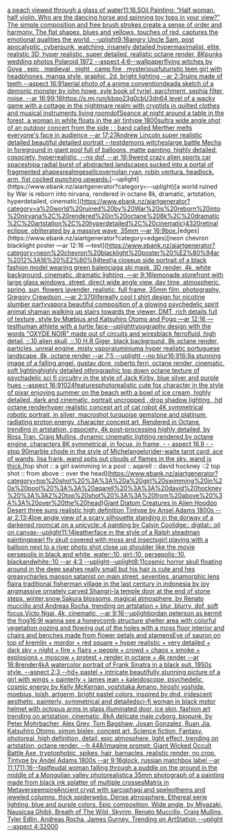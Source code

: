 [a peach viewed through a glass of water](https://www.ebank.nz/aiartgenerator?category=a%20peach%20viewed%20through%20a%20glass%20of%20water)[11:16](https://www.ebank.nz/aiartgenerator?category=11%3A16)[.5](https://www.ebank.nz/aiartgenerator?category=.5)[Oil Painting: “Half woman, half violin. Who are the dancing horse and spinning toy tops in your view?” The simple composition and free brush strokes create a sense of order and harmony. The flat shapes, blues and yellows, touches of red, captures the emotional qualities the world. --uplight](https://www.ebank.nz/aiartgenerator?category=Oil%20Painting%3A%20%E2%80%9CHalf%20woman%2C%20half%20violin.%20Who%20are%20the%20dancing%20horse%20and%20spinning%20toy%20tops%20in%20your%20view%3F%E2%80%9D%20The%20simple%20composition%20and%20free%20brush%20strokes%20create%20a%20sense%20of%20order%20and%20harmony.%20The%20flat%20shapes%2C%20blues%20and%20yellows%2C%20touches%20of%20red%2C%20captures%20the%20emotional%20qualities%20the%20world.%20--uplight)[9:16](https://www.ebank.nz/aiartgenerator?category=9%3A16)[angry Uncle Sam, post apocalyptic, cyberpunk, watching, insanely detailed hypermaximalist, elite, realistic 3D, hyper realistic, super detailed, realistic octane render, 8K](https://www.ebank.nz/aiartgenerator?category=angry%20Uncle%20Sam%2C%20post%20apocalyptic%2C%20cyberpunk%2C%20watching%2C%20insanely%20detailed%20hypermaximalist%2C%20elite%2C%20realistic%203D%2C%20hyper%20realistic%2C%20super%20detailed%2C%20realistic%20octane%20render%2C%208K)[punks  wedding photos Polaroid 1972 --aspect 4:6](https://www.ebank.nz/aiartgenerator?category=punks%20%20wedding%20photos%20Polaroid%201972%20--aspect%204%3A6)[--wallpaper](https://www.ebank.nz/aiartgenerator?category=--wallpaper)[flying witches by Goya , epic , medieval , night , camp fire , mysterious](https://www.ebank.nz/aiartgenerator?category=flying%20witches%20by%20Goya%20%2C%20epic%20%2C%20medieval%20%2C%20night%20%2C%20camp%20fire%20%2C%20mysterious)[futuristic teen girl with headphones, manga style, graphic, 2d, bright lighting --ar 2:3](https://www.ebank.nz/aiartgenerator?category=futuristic%20teen%20girl%20with%20headphones%2C%20manga%20style%2C%20graphic%2C%202d%2C%20bright%20lighting%20--ar%202%3A3)[ruins made of teeth --aspect 16:9](https://www.ebank.nz/aiartgenerator?category=ruins%20made%20of%20teeth%20--aspect%2016%3A9)[1](https://www.ebank.nz/aiartgenerator?category=1)[aerial photo of a anime convention](https://www.ebank.nz/aiartgenerator?category=aerial%20photo%20of%20a%20anime%20convention)[dead](https://www.ebank.nz/aiartgenerator?category=dead)[a sketch of a demonic monster by john howe, syle book of tyriel, parchment, sephia filter, noise, --ar 16:9](https://www.ebank.nz/aiartgenerator?category=a%20sketch%20of%20a%20demonic%20monster%20by%20john%20howe%2C%20syle%20book%20of%20tyriel%2C%20parchment%2C%20sephia%20filter%2C%20noise%2C%20--ar%2016%3A9)[9:16](https://www.ebank.nz/aiartgenerator?category=9%3A16)[<https://s.mj.run/kbqo23g0cbU>](https://www.ebank.nz/aiartgenerator?category=%3Chttps%3A//s.mj.run/kbqo23g0cbU%3E)[3d](https://www.ebank.nz/aiartgenerator?category=3d)[n64 level of a wacky game with a cottage in the nightmare realm with cryptids in quilted clothes and musical instruments living room](https://www.ebank.nz/aiartgenerator?category=n64%20level%20of%20a%20wacky%20game%20with%20a%20cottage%20in%20the%20nightmare%20realm%20with%20cryptids%20in%20quilted%20clothes%20and%20musical%20instruments%20living%20room)[dof](https://www.ebank.nz/aiartgenerator?category=dof)[Seance at night around a table in the forest, a woman in white floats in the air tintype 1800s](https://www.ebank.nz/aiartgenerator?category=Seance%20at%20night%20around%20a%20table%20in%20the%20forest%2C%20a%20woman%20in%20white%20floats%20in%20the%20air%20tintype%201800s)[ultra wide angle shot of an outdoor concert from the side : : band called Merther melts everyone's face in audience --ar 17:27](https://www.ebank.nz/aiartgenerator?category=ultra%20wide%20angle%20shot%20of%20an%20outdoor%20concert%20from%20the%20side%20%3A%20%3A%20band%20called%20Merther%20melts%20everyone%27s%20face%20in%20audience%20--ar%2017%3A27)[Andrew Lincoln super realistic detailed beautiful detailed portrait --test](https://www.ebank.nz/aiartgenerator?category=Andrew%20Lincoln%20super%20realistic%20detailed%20beautiful%20detailed%20portrait%20--test)[demons witches](https://www.ebank.nz/aiartgenerator?category=demons%20witches)[large battle Mecha in foreground in giant pool full of balloons, matte painting, highly detailed, cgsociety, hyperrealistic, --no dof, --ar 16:9](https://www.ebank.nz/aiartgenerator?category=large%20battle%20Mecha%20in%20foreground%20in%20giant%20pool%20full%20of%20balloons%2C%20matte%20painting%2C%20highly%20detailed%2C%20cgsociety%2C%20hyperrealistic%2C%20--no%20dof%2C%20--ar%2016%3A9)[weird crazy alien sports car spaceship](https://www.ebank.nz/aiartgenerator?category=weird%20crazy%20alien%20sports%20car%20spaceship)[a radial burst of abstracted landscapes sucked into a portal of fragmented shapes](https://www.ebank.nz/aiartgenerator?category=a%20radial%20burst%20of%20abstracted%20landscapes%20sucked%20into%20a%20portal%20of%20fragmented%20shapes)[realm](https://www.ebank.nz/aiartgenerator?category=realm)[gesell](https://www.ebank.nz/aiartgenerator?category=gesell)[cover](https://www.ebank.nz/aiartgenerator?category=cover)[nolan ryan, robin ventura. headlock. arm, fist cocked punching upwards.](https://www.ebank.nz/aiartgenerator?category=nolan%20ryan%2C%20robin%20ventura.%20headlock.%20arm%2C%20fist%20cocked%20punching%20upwards.)[--uplight](https://www.ebank.nz/aiartgenerator?category=--uplight)[a world ruined by War is reborn into nirvana, rendered in octane 8k, dramatic, artstation, hyperdetailed, cinematic](https://www.ebank.nz/aiartgenerator?category=a%20world%20ruined%20by%20War%20is%20reborn%20into%20nirvana%2C%20rendered%20in%20octane%208k%2C%20dramatic%2C%20artstation%2C%20hyperdetailed%2C%20cinematic)[4320](https://www.ebank.nz/aiartgenerator?category=4320)[retinal eclipse, obliterated by a massive wave, 35mm —ar 16:9](https://www.ebank.nz/aiartgenerator?category=retinal%20eclipse%2C%20obliterated%20by%20a%20massive%20wave%2C%2035mm%20%E2%80%94ar%2016%3A9)[box.](https://www.ebank.nz/aiartgenerator?category=box.)[edges](https://www.ebank.nz/aiartgenerator?category=edges)[neon chevron blacklight poster —ar 12:16 —test](https://www.ebank.nz/aiartgenerator?category=neon%20chevron%20blacklight%20poster%20%E2%80%94ar%2012%3A16%20%E2%80%94test)[a closeup side portrait of a black fashion model wearing green balenciaga ski mask, 3D render, 4k, white background, cinematic, dramatic lighting, —ar 9:16](https://www.ebank.nz/aiartgenerator?category=a%20closeup%20side%20portrait%20of%20a%20black%20fashion%20model%20wearing%20green%20balenciaga%20ski%20mask%2C%203D%20render%2C%204k%2C%20white%20background%2C%20cinematic%2C%20dramatic%20lighting%2C%20%E2%80%94ar%209%3A16)[lemonade storefront with large glass windows, street, direct wide angle view, day time, atmospheric, spring, sun, flowers lavender, realistic, full frame, 35mm film, photography, Gregory Crewdson, —ar 2:3](https://www.ebank.nz/aiartgenerator?category=lemonade%20storefront%20with%20large%20glass%20windows%2C%20street%2C%20direct%20wide%20angle%20view%2C%20day%20time%2C%20atmospheric%2C%20spring%2C%20sun%2C%20flowers%20lavender%2C%20realistic%2C%20full%20frame%2C%2035mm%20film%2C%20photography%2C%20Gregory%20Crewdson%2C%20%E2%80%94ar%202%3A3)[70](https://www.ebank.nz/aiartgenerator?category=70)[life](https://www.ebank.nz/aiartgenerator?category=life)[really cool t shirt design for nicotine slumber party](https://www.ebank.nz/aiartgenerator?category=really%20cool%20t%20shirt%20design%20for%20nicotine%20slumber%20party)[vapor](https://www.ebank.nz/aiartgenerator?category=vapor)[a beautiful composition of a glowing psychedelic spirit animal shaman walking up stairs towards the viewer, DMT,  rich details full of texture, style by Mœbius and Katsuhiro Otomo and Pogo —ar 12:16 —test](https://www.ebank.nz/aiartgenerator?category=a%20beautiful%20composition%20of%20a%20glowing%20psychedelic%20spirit%20animal%20shaman%20walking%20up%20stairs%20towards%20the%20viewer%2C%20DMT%2C%20%20rich%20details%20full%20of%20texture%2C%20style%20by%20M%C5%93bius%20and%20Katsuhiro%20Otomo%20and%20Pogo%20%E2%80%94ar%2012%3A16%20%E2%80%94test)[human athlete with a turtle face](https://www.ebank.nz/aiartgenerator?category=human%20athlete%20with%20a%20turtle%20face)[--uplight](https://www.ebank.nz/aiartgenerator?category=--uplight)[typography design with the words "OXYDE NOIR" made out of circuits and wires](https://www.ebank.nz/aiartgenerator?category=typography%20design%20with%20the%20words%20%22OXYDE%20NOIR%22%20made%20out%20of%20circuits%20and%20wires)[black ferrofluid, high detail, ::.10 alien skull, ::.10 H.R Giger, black background, 8k octane render, particles, unreal engine, misty vapor](https://www.ebank.nz/aiartgenerator?category=black%20ferrofluid%2C%20high%20detail%2C%20%3A%3A.10%20alien%20skull%2C%20%3A%3A.10%20H.R%20Giger%2C%20black%20background%2C%208k%20octane%20render%2C%20particles%2C%20unreal%20engine%2C%20misty%20vapor)[aluminium](https://www.ebank.nz/aiartgenerator?category=aluminium)[a hyper realistic portuguese landscape, 8k, octane render --ar 7:5 --uplight --no blur](https://www.ebank.nz/aiartgenerator?category=a%20hyper%20realistic%20portuguese%20landscape%2C%208k%2C%20octane%20render%20--ar%207%3A5%20--uplight%20--no%20blur)[16:9](https://www.ebank.nz/aiartgenerator?category=16%3A9)[16:9](https://www.ebank.nz/aiartgenerator?category=16%3A9)[a stunning image of a falling angel, gustav dore, roberto ferri, octane render, cinematic, soft lighting](https://www.ebank.nz/aiartgenerator?category=a%20stunning%20image%20of%20a%20falling%20angel%2C%20gustav%20dore%2C%20roberto%20ferri%2C%20octane%20render%2C%20cinematic%2C%20soft%20lighting)[highly detailed othrographic top down octane texture of psychadelic sci fi circuitry in the style of Jack Kirby, blue silver and purple hues --aspect 16:9](https://www.ebank.nz/aiartgenerator?category=highly%20detailed%20othrographic%20top%20down%20octane%20texture%20of%20psychadelic%20sci%20fi%20circuitry%20in%20the%20style%20of%20Jack%20Kirby%2C%20blue%20silver%20and%20purple%20hues%20--aspect%2016%3A9)[1024](https://www.ebank.nz/aiartgenerator?category=1024)[features](https://www.ebank.nz/aiartgenerator?category=features)[photorealistic cute fox character in the style of pixar enjoying summer on the beach with a bowl of ice cream, highly detailed, dark and cinematic, portrait uncropped , drop shadow lighting , hd octane render](https://www.ebank.nz/aiartgenerator?category=photorealistic%20cute%20fox%20character%20in%20the%20style%20of%20pixar%20enjoying%20summer%20on%20the%20beach%20with%20a%20bowl%20of%20ice%20cream%2C%20highly%20detailed%2C%20dark%20and%20cinematic%2C%20portrait%20uncropped%20%2C%20drop%20shadow%20lighting%20%2C%20hd%20octane%20render)[hyper realistic concept art of cat robot 4K symmetrical robotic portrait, in silver, macroshot turquoise gemstone and platinum, radiating proton energy, character concept art, Rendered in Octane, trending in artstation, cgsociety, 4k post-processing highly detailed, by Ross Tran, Craig Mullins, dynamic cinematic lighting rendered by octane engine, characters 8K symmetrical, in focus, in frame, - - aspect 16.9 - - stop 90](https://www.ebank.nz/aiartgenerator?category=hyper%20realistic%20concept%20art%20of%20cat%20robot%204K%20symmetrical%20robotic%20portrait%2C%20in%20silver%2C%20macroshot%20turquoise%20gemstone%20and%20platinum%2C%20radiating%20proton%20energy%2C%20character%20concept%20art%2C%20Rendered%20in%20Octane%2C%20trending%20in%20artstation%2C%20cgsociety%2C%204k%20post-processing%20highly%20detailed%2C%20by%20Ross%20Tran%2C%20Craig%20Mullins%2C%20dynamic%20cinematic%20lighting%20rendered%20by%20octane%20engine%2C%20characters%208K%20symmetrical%2C%20in%20focus%2C%20in%20frame%2C%20-%20-%20aspect%2016.9%20-%20-%20stop%2090)[marble chode in the style of Michelangelo](https://www.ebank.nz/aiartgenerator?category=marble%20chode%20in%20the%20style%20of%20Michelangelo)[rider-waite tarot card: ace of wands, lisa frank. wand spits out clouds of flames in the sky. wand is thick.](https://www.ebank.nz/aiartgenerator?category=rider-waite%20tarot%20card%3A%20ace%20of%20wands%2C%20lisa%20frank.%20wand%20spits%20out%20clouds%20of%20flames%20in%20the%20sky.%20wand%20is%20thick.)[top shot :: a girl swimming in a pool :: aqarell :: david hockney ::2 top shot :: from above :: over the head](https://www.ebank.nz/aiartgenerator?category=top%20shot%20%3A%3A%20a%20girl%20swimming%20in%20a%20pool%20%3A%3A%20aqarell%20%3A%3A%20david%20hockney%20%3A%3A2%20top%20shot%20%3A%3A%20from%20above%20%3A%3A%20over%20the%20head)[Giant Diatom Creatures in Alien Hoodoo Desert  three suns realistic high definition Tintype by Ansel Adams 1800s --ar 2:1](https://www.ebank.nz/aiartgenerator?category=Giant%20Diatom%20Creatures%20in%20Alien%20Hoodoo%20Desert%20%20three%20suns%20realistic%20high%20definition%20Tintype%20by%20Ansel%20Adams%201800s%20--ar%202%3A1)[3:4](https://www.ebank.nz/aiartgenerator?category=3%3A4)[low angle view of a scary silhouette standing in the dorway of a darkened room](https://www.ebank.nz/aiartgenerator?category=low%20angle%20view%20of%20a%20scary%20silhouette%20standing%20in%20the%20dorway%20of%20a%20darkened%20room)[cat on a unicycle::4 painting by Calvin Coolidge:: digital:: oil on canvas](https://www.ebank.nz/aiartgenerator?category=cat%20on%20a%20unicycle%3A%3A4%20painting%20by%20Calvin%20Coolidge%3A%3A%20digital%3A%3A%20oil%20on%20canvas)[--uplight](https://www.ebank.nz/aiartgenerator?category=--uplight)[11:14](https://www.ebank.nz/aiartgenerator?category=11%3A14)[leatherface in the style of a Ralph steadman painting](https://www.ebank.nz/aiartgenerator?category=leatherface%20in%20the%20style%20of%20a%20Ralph%20steadman%20painting)[pearl fly skull covered with moss and insects](https://www.ebank.nz/aiartgenerator?category=pearl%20fly%20skull%20covered%20with%20moss%20and%20insects)[girl playing with a balloon next to a river photo shot close up shoulder like the movie persepolis in black and white, water::10, girl::10, persepolis::10, blackandwhite::10 --ar 4:3 --uplight](https://www.ebank.nz/aiartgenerator?category=girl%20playing%20with%20a%20balloon%20next%20to%20a%20river%20photo%20shot%20close%20up%20shoulder%20like%20the%20movie%20persepolis%20in%20black%20and%20white%2C%20water%3A%3A10%2C%20girl%3A%3A10%2C%20persepolis%3A%3A10%2C%20blackandwhite%3A%3A10%20--ar%204%3A3%20--uplight)[--uplight](https://www.ebank.nz/aiartgenerator?category=--uplight)[8:11](https://www.ebank.nz/aiartgenerator?category=8%3A11)[cosmic horror skull floating around in the deep sea](https://www.ebank.nz/aiartgenerator?category=cosmic%20horror%20skull%20floating%20around%20in%20the%20deep%20sea)[hes really small but his hair is cute and hes greasy](https://www.ebank.nz/aiartgenerator?category=hes%20really%20small%20but%20his%20hair%20is%20cute%20and%20hes%20greasy)[charles manson satanist on main street, seventies, anamorphic lens flair](https://www.ebank.nz/aiartgenerator?category=charles%20manson%20satanist%20on%20main%20street%2C%20seventies%2C%20anamorphic%20lens%20flair)[a traditional fisherman village in the last century in indonesia by joy ang](https://www.ebank.nz/aiartgenerator?category=a%20traditional%20fisherman%20village%20in%20the%20last%20century%20in%20indonesia%20by%20joy%20ang)[massive ornately carved Shangri-la temple door at the end of stone steps, winter,snow,Sakura blossoms, magical atmosphere, by Renato muccillo and Andreas Rocha, trending on artstation + blur, blurry, dof, soft focus,Victo Ngai, 4k, cinematic, --ar 9:16](https://www.ebank.nz/aiartgenerator?category=massive%20ornately%20carved%20Shangri-la%20temple%20door%20at%20the%20end%20of%20stone%20steps%2C%20winter%2Csnow%2CSakura%20blossoms%2C%20magical%20atmosphere%2C%20by%20Renato%20muccillo%20and%20Andreas%20Rocha%2C%20trending%20on%20artstation%20%2B%20blur%2C%20blurry%2C%20dof%2C%20soft%20focus%2CVicto%20Ngai%2C%204k%2C%20cinematic%2C%20--ar%209%3A16)[--uplight](https://www.ebank.nz/aiartgenerator?category=--uplight)[jordan peterson as kermit the frog](https://www.ebank.nz/aiartgenerator?category=jordan%20peterson%20as%20kermit%20the%20frog)[16:9](https://www.ebank.nz/aiartgenerator?category=16%3A9)[I wanna see a honeycomb structure shelter area with colorful vegetation oozing and flowing out of the holes with a moss floor interior and chairs and benches made from flower petals and stamens](https://www.ebank.nz/aiartgenerator?category=I%20wanna%20see%20a%20honeycomb%20structure%20shelter%20area%20with%20colorful%20vegetation%20oozing%20and%20flowing%20out%20of%20the%20holes%20with%20a%20moss%20floor%20interior%20and%20chairs%20and%20benches%20made%20from%20flower%20petals%20and%20stamens)[Eye of sauron on top of kremlin + mordor +  red square + hyper realistic + very detailed + dark sky + night + fire + flairs + people + crowd + chaos + smoke + explosions + moscow +  protest + render in octane + 4k render --ar 16:8](https://www.ebank.nz/aiartgenerator?category=Eye%20of%20sauron%20on%20top%20of%20kremlin%20%2B%20mordor%20%2B%20%20red%20square%20%2B%20hyper%20realistic%20%2B%20very%20detailed%20%2B%20dark%20sky%20%2B%20night%20%2B%20fire%20%2B%20flairs%20%2B%20people%20%2B%20crowd%20%2B%20chaos%20%2B%20smoke%20%2B%20explosions%20%2B%20moscow%20%2B%20%20protest%20%2B%20render%20in%20octane%20%2B%204k%20render%20--ar%2016%3A8)[render](https://www.ebank.nz/aiartgenerator?category=render)[4k](https://www.ebank.nz/aiartgenerator?category=4k)[A watercolor portrait of Frank Sinatra in a black suit. 1950s style. --aspect 2:3 --hd](https://www.ebank.nz/aiartgenerator?category=A%20watercolor%20portrait%20of%20Frank%20Sinatra%20in%20a%20black%20suit.%201950s%20style.%20--aspect%202%3A3%20--hd)[+ pastel +  intricate beautifully stunning picture of a girl with wings + painterly + james jean + kaleidoscope, psychedelic, cosmic energy by Kelly McKernan, yoshitaka Amano, hiroshi yoshida, moebius, loish, artgerm, bright pastel colors, inspired by dnd, iridescent aesthetic, painterly, symmetrical and detailed](https://www.ebank.nz/aiartgenerator?category=%2B%20pastel%20%2B%20%20intricate%20beautifully%20stunning%20picture%20of%20a%20girl%20with%20wings%20%2B%20painterly%20%2B%20james%20jean%20%2B%20kaleidoscope%2C%20psychedelic%2C%20cosmic%20energy%20by%20Kelly%20McKernan%2C%20yoshitaka%20Amano%2C%20hiroshi%20yoshida%2C%20moebius%2C%20loish%2C%20artgerm%2C%20bright%20pastel%20colors%2C%20inspired%20by%20dnd%2C%20iridescent%20aesthetic%2C%20painterly%2C%20symmetrical%20and%20detailed)[sci-fi woman in black motor helmet with octopus arms in glass illuminated door, ice skin, fashion art trending on artstation, cinematic, 8k](https://www.ebank.nz/aiartgenerator?category=sci-fi%20woman%20in%20black%20motor%20helmet%20with%20octopus%20arms%20in%20glass%20illuminated%20door%2C%20ice%20skin%2C%20fashion%20art%20trending%20on%20artstation%2C%20cinematic%2C%208k)[A delicate male cyborg, biopunk, by Peter Mohrbacher, Alex Grey, Tom Bagshaw, Josan Gonzalez, Ruan Jia, Katsuhiro Otomo, simon bisley, concept art, Science fiction, Fantasy,  photoreal,  high definition, detail, epic atmosphere, light effect,  trending on artstation, octane render.  --h 448](https://www.ebank.nz/aiartgenerator?category=A%20delicate%20male%20cyborg%2C%20biopunk%2C%20by%20Peter%20Mohrbacher%2C%20Alex%20Grey%2C%20Tom%20Bagshaw%2C%20Josan%20Gonzalez%2C%20Ruan%20Jia%2C%20Katsuhiro%20Otomo%2C%20simon%20bisley%2C%20concept%20art%2C%20Science%20fiction%2C%20Fantasy%2C%20%20photoreal%2C%20%20high%20definition%2C%20detail%2C%20epic%20atmosphere%2C%20light%20effect%2C%20%20trending%20on%20artstation%2C%20octane%20render.%20%20--h%20448)[/imagine prompt: ](https://www.ebank.nz/aiartgenerator?category=/imagine%20prompt%3A%20)[Giant Wicked Occult Battle Axe, tryptophobic, spikes, hair, barnacles, realistic render, no crop, Tintype by Andel Adams 1800s --ar 9:16](https://www.ebank.nz/aiartgenerator?category=Giant%20Wicked%20Occult%20Battle%20Axe%2C%20tryptophobic%2C%20spikes%2C%20hair%2C%20barnacles%2C%20realistic%20render%2C%20no%20crop%2C%20Tintype%20by%20Andel%20Adams%201800s%20--ar%209%3A16)[glock, russian matchbox label --ar 11:17](https://www.ebank.nz/aiartgenerator?category=glock%2C%20russian%20matchbox%20label%20--ar%2011%3A17)[11:16](https://www.ebank.nz/aiartgenerator?category=11%3A16)[--fast](https://www.ebank.nz/aiartgenerator?category=--fast)[feudal woman falling through a puddle on the ground in the middle of a Mongolian valley photorealistic](https://www.ebank.nz/aiartgenerator?category=feudal%20woman%20falling%20through%20a%20puddle%20on%20the%20ground%20in%20the%20middle%20of%20a%20Mongolian%20valley%20photorealistic)[a 35mm photograph of a painting made from black ink splatter of multiple crosses](https://www.ebank.nz/aiartgenerator?category=a%2035mm%20photograph%20of%20a%20painting%20made%20from%20black%20ink%20splatter%20of%20multiple%20crosses)[Matrix in Metaverse](https://www.ebank.nz/aiartgenerator?category=Matrix%20in%20Metaverse)[empire](https://www.ebank.nz/aiartgenerator?category=empire)[Ancient crypt with sarcophagi and speleothems and jeweled columns, thick spiderwebs. Dense atmosphere. Ethereal eerie lighting, blue and purple colors. Epic composition, Wide angle, by Miyazaki, Nausicaa Ghibli, Breath of The Wild, Skyrim, Renato Muccillo, Craig Mullins, Tyler Edlin, Andreas Rocha, James Gurney. Trending on ArtStation --uplight  --aspect 4:3](https://www.ebank.nz/aiartgenerator?category=Ancient%20crypt%20with%20sarcophagi%20and%20speleothems%20and%20jeweled%20columns%2C%20thick%20spiderwebs.%20Dense%20atmosphere.%20Ethereal%20eerie%20lighting%2C%20blue%20and%20purple%20colors.%20Epic%20composition%2C%20Wide%20angle%2C%20by%20Miyazaki%2C%20Nausicaa%20Ghibli%2C%20Breath%20of%20The%20Wild%2C%20Skyrim%2C%20Renato%20Muccillo%2C%20Craig%20Mullins%2C%20Tyler%20Edlin%2C%20Andreas%20Rocha%2C%20James%20Gurney.%20Trending%20on%20ArtStation%20--uplight%20%20--aspect%204%3A3)[2000](https://www.ebank.nz/aiartgenerator?category=2000)